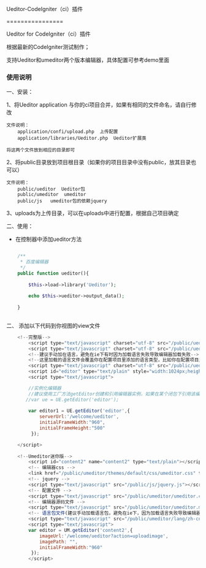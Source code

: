 Ueditor-CodeIgniter（ci）插件

================

Ueditor for CodeIgniter（ci）插件

根据最新的CodeIgniter测试制作；

支持Ueditor和umeditor两个版本编辑器，具体配置可参考demo里面


### 使用说明

一、安装：

1、将Ueditor application 与你的ci项目合并，如果有相同的文件命名，请自行修改
	
	文件说明：
		application/confi/upload.php  上传配置
		application/libraries/Ueditor.php  Ueditor扩展类
		
	将这两个文件放到相应的目录即可

2、将public目录放到项目根目录（如果你的项目目录中没有public，放其目录也可以）
	
	文件说明：
		public/ueditor  Ueditor包
		public/umeditor  umeditor
		public/js  	umeditor包的依赖jquery
	
3、uploads为上传目录，可以在uploads中进行配置，根据自己项目确定

二、使用：

- 在控制器中添加ueditor方法

```php

	/**
	 * 百度编辑器
	 */
	public function ueditor(){
		
		$this->load->library('Ueditor');
		
		echo $this->ueditor->output_data();
		
	}
	
```
二、 添加以下代码到你视图的view文件

```javascript
	<!--完整版-->
		<script type="text/javascript" charset="utf-8" src="/public/ueditor/ueditor.config.js"></script>
		<script type="text/javascript" charset="utf-8" src="/public/ueditor/ueditor.all.min.js"> </script>
		<!--建议手动加在语言，避免在ie下有时因为加载语言失败导致编辑器加载失败-->
		<!--这里加载的语言文件会覆盖你在配置项目里添加的语言类型，比如你在配置项目里配置的是英文，这里加载的中文，那最后就是中文-->
		<script type="text/javascript" charset="utf-8" src="/public/ueditor/lang/zh-cn/zh-cn.js"></script>
		<script id="editor" type="text/plain" style="width:1024px;height:500px;"></script>
		<script type="text/javascript">

		//实例化编辑器
		//建议使用工厂方法getEditor创建和引用编辑器实例，如果在某个闭包下引用该编辑器，直接调用UE.getEditor('editor')就能拿到相关的实例
	   //var ue = UE.getEditor('editor');
		
		var editor1 = UE.getEditor('editor',{
			serverUrl:'/welcome/ueditor',
			initialFrameWidth:"960",
			initialFrameHeight:"500"
		 });

	</script>
	
	<!--Umeditor迷你版-->
		<script id="content2" name="content2" type="text/plain"></script>
		<!-- 编辑器css -->
		<link href="/public/umeditor/themes/default/css/umeditor.css" type="text/css" rel="stylesheet">
		<!-- jquery -->
		<script type="text/javascript" src="/public/js/jquery.js"></script>
		<!-- 配置文件 -->
		<script type="text/javascript" src="/public/umeditor/umeditor.config.js"></script>
		<!-- 编辑器源码文件 -->
		<script type="text/javascript" src="/public/umeditor/umeditor.min.js"></script>
		<!-- 语言包文件(建议手动加载语言包，避免在ie下，因为加载语言失败导致编辑器加载失败) -->
		<script type="text/javascript" src="/public/umeditor/lang/zh-cn/zh-cn.js"></script>
		<script type="text/javascript">
		var editor = UM.getEditor('content2',{
			imageUrl:'/welcome/ueditor?action=uploadimage',
			imagePath: "",
			initialFrameWidth:"960"
		 });
		</script>
	
```
